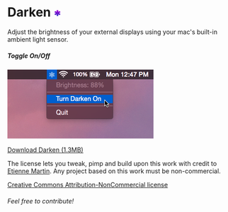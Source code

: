 # Darken ![alt tag](https://github.com/etienne-martin/Darken/raw/master/icon/icon16.png)

Adjust the brightness of your external displays using your mac's built-in ambient light sensor.

##### Toggle On/Off

![alt tag](https://github.com/etienne-martin/Darken/raw/master/screenshot.png)

[Download Darken (1.3MB)](https://github.com/etienne-martin/Darken/raw/master/Darken.zip)

The license lets you tweak, pimp and build upon this work with credit to [Etienne Martin](http://etiennemartin.ca/). Any project based on this work must be non-commercial.

[Creative Commons Attribution-NonCommercial license](https://github.com/etienne-martin/Darken/raw/master/LICENSE.txt)

###### Feel free to contribute!
